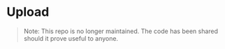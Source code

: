 # Upload

> Note: This repo is no longer maintained. The code has been shared should it prove useful to anyone.